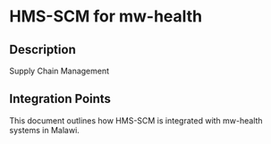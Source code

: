# HMS-SCM for mw-health

## Description

Supply Chain Management

## Integration Points

This document outlines how HMS-SCM is integrated with mw-health systems in Malawi.
